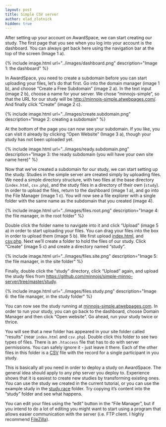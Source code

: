 ```yaml
---
layout: post
title: Simple CSV server
author: elad_zlotnick
hidden: true
---
```


After setting up your account on AwardSpace, we can start creating our study.
The first page that you see when you log into your account is the dashboard.
You can always get back here using the navigation bar at the top of the screen (Image 1 a).

{% include image.html url="../images/dashboard.png" description="Image 1: the dashboard" %}

In AwardSpace, you need to create a subdomain before you can start uploading your files, let’s do that first.
Go into the domain manager (image 1 b), and choose “Create a Free Subdomain” (image 2 a). In the text input (image 2 b), choose a name for your server. We chose “minnojs-simple”, so that the URL for our study will be http://minnojs-simple.atwebpages.com/. And finally click “Create” (image 2 c).

{% include image.html url="../images/create.subdomain.png" description="Image 2: creating a subdomain" %}
 
At the bottom of the page you can now see your subdomain. If you like, you can visit it already by clicking “Open Website” (Image 3 a), though your study has not been uploaded yet.
 
{% include image.html url="../images/ready.subdomain.png" description="Image 3: the ready subdomain (you will have your own site name here)" %}

Now that we’ve created a subdomain for our study, we can start setting up the study.
Studies in the simple server are created simply by uploading files. 
We need a simple directory structure, with two files at the base directory (`index.html`, `csv.php`), and the study files in a directory of their own (`study`). In order to upload the files, return to the dashboard (image 1 a), and go into the File Manager (image 1 c). You will now see a file explorer with a single folder with the same name as the subdomain that you created (image 4).

{% include image.html url="../images/files.root.png" description="Image 4: the file manager, in the root folder" %}

Double click the folder name to navigate into it and click “Upload” (image 5 a) in order to start uploading your files. You can drag your files into the box in order to upload them (image 5 b). We first upload [index.html](), and [csv.php](). Next we’ll create a folder to hold the files of our study. Click “Create” (image 5 c) and create a directory named “study”. 
 
{% include image.html url="../images/files.site.png" description="Image 5: the file manager, in the site folder" %}

Finally, double click the “study” directory, click “Upload” again, and upload the study files from https://github.com/minnojs/simple-minno-server/tree/master/study.

{% include image.html url="../images/files.study.png" description="Image 6: the file manager, in the study folder" %}

You can now see the study running at [minnojs-simple.atwebpages.com](http://minnojs-simple.atwebpages.com/).
In order to run your study, you can go back to the dashboard, choose Domain Manager and then click “Open website”.
Go ahead, run your study twice or thrice.

You will see that a new folder has appeared in your site folder called “results” (near `index.html` and `csv.php`).
Double click this folder to see two types of files. 
There is an `.htaccess` file that has to do with server permissions. You can safely ignore it - just leave it there. Each of the other files in this folder is a [CSV](https://en.wikipedia.org/wiki/Comma-separated_values
) file with the record for a single participant in you study.

This is basically all you need in order to deploy a study on AwardSpace. The general idea should apply to any php server you deploy to. 
Experience shows that it is easiest to create new studies by transforming existing ones. 
You can use the study we created in the current tutorial, or you can use the example study in the [study.race]() folder. 
Try copying it’s content into the “study” folder and see what happens.

You can edit your files using the “edit” button in the “File Manager”, but if you intend to do a lot of editing you might want to start using a program that allows easier communication with the server (i.e. FTP client. I highly recommend [FileZilla]( https://filezilla-project.org/
)).